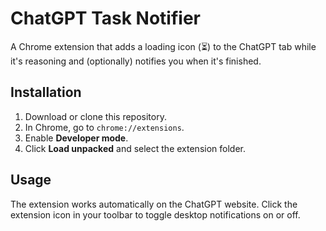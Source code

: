 # ChatGPT Task Notifier

A Chrome extension that adds a loading icon (⏳) to the ChatGPT tab while it's reasoning and (optionally) notifies you when it's finished.

## Installation

1.  Download or clone this repository.
2.  In Chrome, go to `chrome://extensions`.
3.  Enable **Developer mode**.
4.  Click **Load unpacked** and select the extension folder.

## Usage

The extension works automatically on the ChatGPT website. Click the extension icon in your toolbar to toggle desktop notifications on or off.

